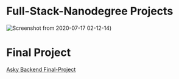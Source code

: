 # Full-Stack-Nanodegree Projects

![Screenshot from 2020-07-17 02-12-14](https://user-images.githubusercontent.com/35613645/87734474-012d6300-c7d3-11ea-854e-a5d37d4fc9a9.png))

# Final Project

[Asky Backend Final-Project](https://github.com/AmrElsersy/Asky-Website)
